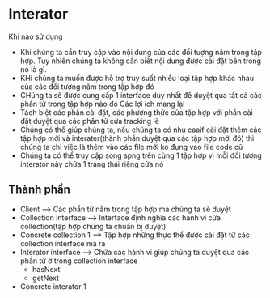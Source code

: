# Interator
Khi nào sử dụng
- Khi chúng ta cần truy cập vào nội dung của các đối tượng nằm trong tập hợp. Tuy nhiên chúng ta không cần biêt nội dung được cài đặt bên trong nó là gì.
- KHi chúng ta muốn được hỗ trợ truy suất nhiều loại tập hợp khác nhau của các đối tượng nằm trong tập hợp đó
- CHúng ta sẽ được cung cấp 1 interface duy nhất để duyệt qua tất cả các phần tử trong tập hợp nào đó
Các lợi ích mang lại
- Tách biệt các phần cài đặt, các phương thức cửa tập hợp với phần cài đặt duyệt qua các phần tử cửa tracking lẽ
- Chúng có thể giúp chúng ta, nếu chúng ta có nhu caaif cài đặt thêm các tập hợp mới và interater(thành phần duyệt qua các tập hợp mới đó) thì chúng ta chỉ việc là thêm vào các file mới ko đụng vao file code cũ
- Chúng ta có thể truy cập song spng trên cùng 1 tập hợp vì mỗi đối tượng interator này chứa 1 trạng thái riêng cửa nó
## Thành phần
- Client --> Các phần tử nằm trong tập hợp mà chúng ta sẽ duyệt
- Collection interface --> Interface định nghĩa các hành vi cửa collection(tập hợp chúng ta chuẩn bị duyệt)
- Concrete collection 1 --> Tập hợp những thực thể được cài đặt từ các collection interface mà ra
- Interator interface --> Chứa các hành vi giúp chúng ta duyệt qua các phần tử ở trong collection interface
    + hasNext
    + getNext
- Concrete interator 1